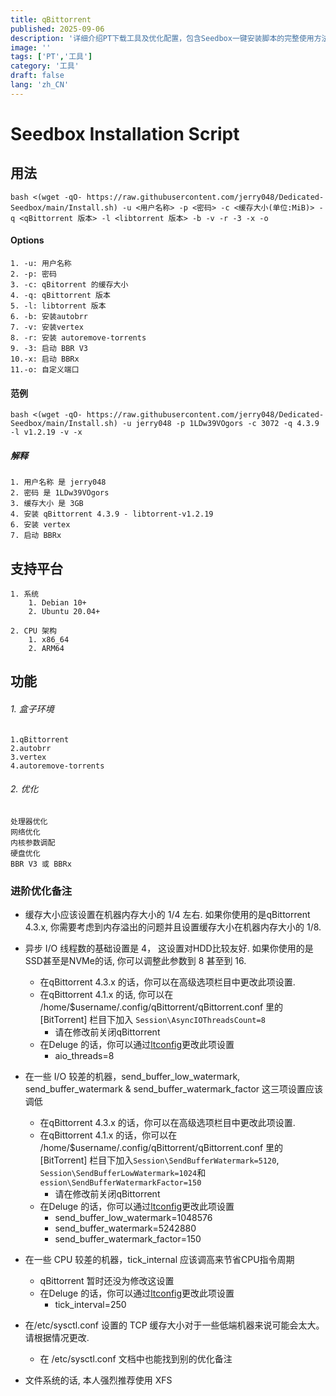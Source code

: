 ```yaml
---
title: qBittorrent
published: 2025-09-06
description: '详细介绍PT下载工具及优化配置，包含Seedbox一键安装脚本的完整使用方法、支持平台（Debian/Ubuntu）、功能特性（qBittorrent、autobrr、vertex、autoremove-torrents等）以及针对不同硬件环境（CPU、内存、存储设备）的深度性能优化参数设置指南。'
image: ''
tags: ['PT','工具']
category: '工具'
draft: false 
lang: 'zh_CN'
---
```



# Seedbox Installation Script
## 用法
`bash <(wget -qO- https://raw.githubusercontent.com/jerry048/Dedicated-Seedbox/main/Install.sh) -u <用户名称> -p <密码> -c <缓存大小(单位:MiB)> -q <qBittorrent 版本> -l <libtorrent 版本> -b -v -r -3 -x -o`
#### Options
	1. -u: 用户名称
	2. -p: 密码
	3. -c: qBitorrent 的缓存大小
	4. -q: qBittorrent 版本
	5. -l: libtorrent 版本
	6. -b: 安装autobrr
	7. -v: 安装vertex
	8. -r: 安装 autoremove-torrents
	9. -3: 启动 BBR V3
	10.-x: 启动 BBRx
	11.-o: 自定义端口
#### 范例
`bash <(wget -qO- https://raw.githubusercontent.com/jerry048/Dedicated-Seedbox/main/Install.sh) -u jerry048 -p 1LDw39VOgors -c 3072 -q 4.3.9 -l v1.2.19 -v -x`

##### 解释
	1. 用户名称 是 jerry048
	2. 密码 是 1LDw39VOgors
	3. 缓存大小 是 3GB
	4. 安装 qBittorrent 4.3.9 - libtorrent-v1.2.19
	6. 安装 vertex
	7. 启动 BBRx
## 支持平台
	1. 系统
		1. Debian 10+
		2. Ubuntu 20.04+
	
	2. CPU 架构
		1. x86_64
		2. ARM64

## 功能
###### 1. 盒子环境
	1.qBittorrent
	2.autobrr
	3.vertex
	4.autoremove-torrents
###### 2. 优化
	处理器优化
	网络优化
	内核参数调配
	硬盘优化
	BBR V3 或 BBRx
### 进阶优化备注
- 缓存大小应该设置在机器内存大小的 1/4 左右. 如果你使用的是qBittorrent 4.3.x, 你需要考虑到内存溢出的问题并且设置缓存大小在机器内存大小的 1/8. 

- 异步 I/O 线程数的基础设置是 4， 这设置对HDD比较友好. 如果你使用的是SSD甚至是NVMe的话, 你可以调整此参数到 8 甚至到 16. 
	- 在qBittorrent 4.3.x 的话，你可以在高级选项栏目中更改此项设置. 
	- 在qBittorrent 4.1.x 的话, 你可以在 /home/$username/.config/qBittorrent/qBittorrent.conf 里的 [BitTorrent] 栏目下加入 `Session\AsyncIOThreadsCount=8`
		- 请在修改前关闭qBittorrent
	- 在Deluge 的话，你可以通过[ltconfig](https://github.com/ratanakvlun/deluge-ltconfig/releases/tag/v0.3.1)更改此项设置
		- aio_threads=8

- 在一些 I/O 较差的机器，send_buffer_low_watermark, send_buffer_watermark & send_buffer_watermark_factor 这三项设置应该调低
	- 在qBittorrent 4.3.x 的话，你可以在高级选项栏目中更改此项设置. 
	- 在qBittorrent 4.1.x 的话，你可以在 /home/$username/.config/qBittorrent/qBittorrent.conf 里的 [BitTorrent] 栏目下加入`Session\SendBufferWatermark=5120`, `Session\SendBufferLowWatermark=1024`和 `ession\SendBufferWatermarkFactor=150`
		- 请在修改前关闭qBittorrent
	- 在Deluge 的话，你可以通过[ltconfig](https://github.com/ratanakvlun/deluge-ltconfig/releases/tag/v0.3.1)更改此项设置
		- send_buffer_low_watermark=1048576
		- send_buffer_watermark=5242880
		- send_buffer_watermark_factor=150

- 在一些 CPU 较差的机器，tick_internal 应该调高来节省CPU指令周期
	- qBittorrent 暂时还没为修改这设置
	- 在Deluge 的话，你可以通过[ltconfig](https://github.com/ratanakvlun/deluge-ltconfig/releases/tag/v0.3.1)更改此项设置
		- tick_interval=250

- 在/etc/sysctl.conf 设置的 TCP 缓存大小对于一些低端机器来说可能会太大。 请根据情况更改.
	- 在 /etc/sysctl.conf 文档中也能找到别的优化备注

- 文件系统的话, 本人强烈推荐使用 XFS